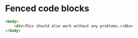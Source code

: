 # Fenced code blocks

```html
<body>
	<div>This should also work without any problems.</div>
</body>
```
